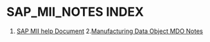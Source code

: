 # SAP_MII_NOTES INDEX
1. [SAP MII help Document](https://help.sap.com/saphelp_mii151sp03/helpdata/en/4d/54cbe9071b60c5e10000000a15822d/frameset.htm)
2.[Manufacturing Data Object MDO Notes](https://github.com/subrahmanyam-pampana/SAP_MII_NOTES/blob/598432f45cce7f80ea5f907694aecb7bad6f5aa9/MII%20Manufacturing%20Data%20Objects%20(MDO)%20Guide%20(1).pdf)

